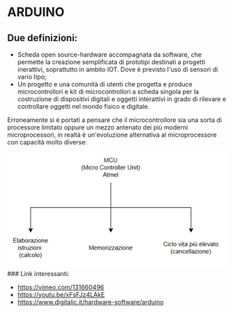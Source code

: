 # ARDUINO 
## Due definizioni:
 - Scheda open source-hardware accompagnata da software, che permette la creazione semplificata 
 di prototipi destinati a progetti inerattivi, soprattutto in ambito IOT. 
 Dove è previsto l'uso di sensori di vario tipo;
 - Un progetto e una comunità di utenti che progetta e produce microcontrollori e 
 kit di microcontrollori a scheda singola per la costruzione di dispositivi
 digitali e oggetti interattivi in grado di rilevare e controllare oggetti nel mondo fisico e 
 digitale.

 Erroneamente si è portati a pensare che il microcontrollore sia una sorta di processore limitato 
 oppure un mezzo antenato dei più moderni microprocessori, in realtà è un'evoluzione alternativa al 
 microprocessore con capacità molto diverse:
 <div style="text-align:center"><img src="img/schema_atmel.bmp" /></div>
 ### Link interessanti:

  - https://vimeo.com/131660496
  - https://youtu.be/xFsFJz4LAkE
  - https://www.digitalic.it/hardware-software/arduino

